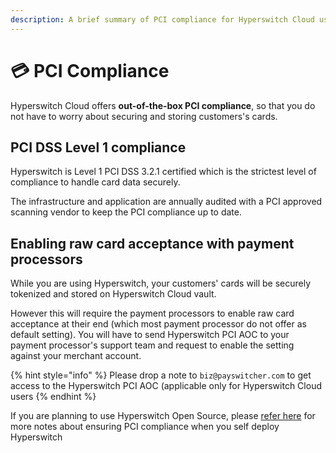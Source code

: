 ```yaml
---
description: A brief summary of PCI compliance for Hyperswitch Cloud users
---
```


# 💳 PCI Compliance

Hyperswitch Cloud offers **out-of-the-box PCI compliance**, so that you do not have to worry about securing and storing customers's cards.

## PCI DSS Level 1 compliance <a href="#docs-internal-guid-959e0903-7fff-fc13-1542-001b2640a715" id="docs-internal-guid-959e0903-7fff-fc13-1542-001b2640a715"></a>

Hyperswitch is Level 1 PCI DSS 3.2.1 certified which is the strictest level of compliance to handle card data securely.

The infrastructure and application are annually audited with a PCI approved scanning vendor to keep the PCI compliance up to date.

## Enabling raw card acceptance with payment processors <a href="#docs-internal-guid-959e0903-7fff-fc13-1542-001b2640a715" id="docs-internal-guid-959e0903-7fff-fc13-1542-001b2640a715"></a>

While you are using Hyperswitch, your customers' cards will be securely tokenized and stored on Hyperswitch Cloud vault.

However this will require the payment processors to enable raw card acceptance at their end (which most payment processor do not offer as default setting). You will have to send Hyperswitch PCI AOC to your payment processor's support team and request to enable the setting against your merchant account.

{% hint style="info" %}
Please drop a note to `biz@payswitcher.com` to get access to the Hyperswitch PCI AOC (applicable only for Hyperswitch Cloud users
{% endhint %}

If you are planning to use Hyperswitch Open Source, please [refer here](broken-reference) for more notes about ensuring PCI compliance when you self deploy Hyperswitch
